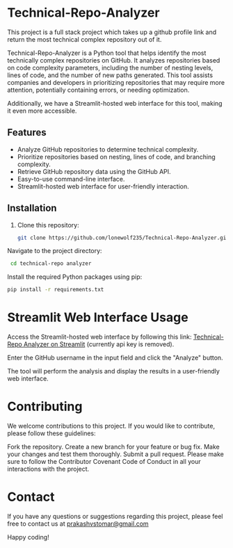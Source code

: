 # Technical-Repo-Analyzer
This project is a full stack project which takes up a github profile link and return the most technical complex repository out of it.

Technical-Repo-Analyzer is a Python tool that helps identify the most technically complex repositories on GitHub. It analyzes repositories based on code complexity parameters, including the number of nesting levels, lines of code, and the number of new paths generated. This tool assists companies and developers in prioritizing repositories that may require more attention, potentially containing errors, or needing optimization.

Additionally, we have a Streamlit-hosted web interface for this tool, making it even more accessible.

## Features

- Analyze GitHub repositories to determine technical complexity.
- Prioritize repositories based on nesting, lines of code, and branching complexity.
- Retrieve GitHub repository data using the GitHub API.
- Easy-to-use command-line interface.
- Streamlit-hosted web interface for user-friendly interaction.

## Installation

1. Clone this repository:

   ```bash
   git clone https://github.com/lonewolf235/Technical-Repo-Analyzer.git
Navigate to the project directory:

  ```bash
   cd technical-repo analyzer
```
Install the required Python packages using pip:

```bash
pip install -r requirements.txt
```
# Streamlit Web Interface Usage
Access the Streamlit-hosted web interface by following this link: [Technical-Repo Analyzer on Streamlit](https://technicalcoder.streamlit.app/) (currently api key is removed).

Enter the GitHub username in the input field and click the "Analyze" button.

The tool will perform the analysis and display the results in a user-friendly web interface.

# Contributing
We welcome contributions to this project. If you would like to contribute, please follow these guidelines:

Fork the repository.
Create a new branch for your feature or bug fix.
Make your changes and test them thoroughly.
Submit a pull request.
Please make sure to follow the Contributor Covenant Code of Conduct in all your interactions with the project.

# Contact
If you have any questions or suggestions regarding this project, please feel free to contact us at prakashvstomar@gmail.com

Happy coding!





